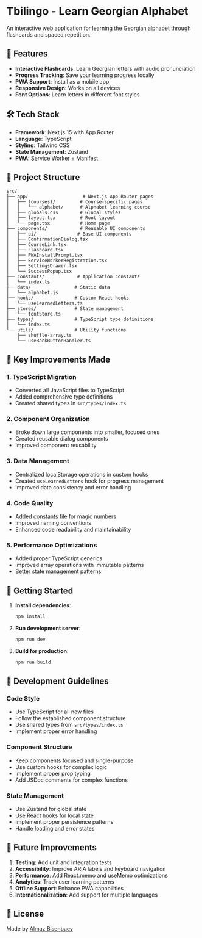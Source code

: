 # Tbilingo - Learn Georgian Alphabet

An interactive web application for learning the Georgian alphabet through flashcards and spaced repetition.

## 🚀 Features

- **Interactive Flashcards**: Learn Georgian letters with audio pronunciation
- **Progress Tracking**: Save your learning progress locally
- **PWA Support**: Install as a mobile app
- **Responsive Design**: Works on all devices
- **Font Options**: Learn letters in different font styles

## 🛠 Tech Stack

- **Framework**: Next.js 15 with App Router
- **Language**: TypeScript
- **Styling**: Tailwind CSS
- **State Management**: Zustand
- **PWA**: Service Worker + Manifest

## 📁 Project Structure

```
src/
├── app/                    # Next.js App Router pages
│   ├── (courses)/         # Course-specific pages
│   │   └── alphabet/      # Alphabet learning course
│   ├── globals.css        # Global styles
│   ├── layout.tsx         # Root layout
│   └── page.tsx           # Home page
├── components/            # Reusable UI components
│   ├── ui/               # Base UI components
│   ├── ConfirmationDialog.tsx
│   ├── CourseLink.tsx
│   ├── Flashcard.tsx
│   ├── PWAInstallPrompt.tsx
│   ├── ServiceWorkerRegistration.tsx
│   ├── SettingsDrawer.tsx
│   └── SuccessPopup.tsx
├── constants/            # Application constants
│   └── index.ts
├── data/                # Static data
│   └── alphabet.js
├── hooks/               # Custom React hooks
│   └── useLearnedLetters.ts
├── stores/              # State management
│   └── fontStore.ts
├── types/               # TypeScript type definitions
│   └── index.ts
└── utils/               # Utility functions
    ├── shuffle-array.ts
    └── useBackButtonHandler.ts
```

## 🎯 Key Improvements Made

### 1. **TypeScript Migration**
- Converted all JavaScript files to TypeScript
- Added comprehensive type definitions
- Created shared types in `src/types/index.ts`

### 2. **Component Organization**
- Broke down large components into smaller, focused ones
- Created reusable dialog components
- Improved component reusability

### 3. **Data Management**
- Centralized localStorage operations in custom hooks
- Created `useLearnedLetters` hook for progress management
- Improved data consistency and error handling

### 4. **Code Quality**
- Added constants file for magic numbers
- Improved naming conventions
- Enhanced code readability and maintainability

### 5. **Performance Optimizations**
- Added proper TypeScript generics
- Improved array operations with immutable patterns
- Better state management patterns

## 🚀 Getting Started

1. **Install dependencies**:
   ```bash
   npm install
   ```

2. **Run development server**:
   ```bash
   npm run dev
   ```

3. **Build for production**:
   ```bash
   npm run build
   ```

## 📝 Development Guidelines

### Code Style
- Use TypeScript for all new files
- Follow the established component structure
- Use shared types from `src/types/index.ts`
- Implement proper error handling

### Component Structure
- Keep components focused and single-purpose
- Use custom hooks for complex logic
- Implement proper prop typing
- Add JSDoc comments for complex functions

### State Management
- Use Zustand for global state
- Use React hooks for local state
- Implement proper persistence patterns
- Handle loading and error states

## 🔧 Future Improvements

1. **Testing**: Add unit and integration tests
2. **Accessibility**: Improve ARIA labels and keyboard navigation
3. **Performance**: Add React.memo and useMemo optimizations
4. **Analytics**: Track user learning patterns
5. **Offline Support**: Enhance PWA capabilities
6. **Internationalization**: Add support for multiple languages

## 📄 License

Made by [Almaz Bisenbaev](https://almazbisenbaev.github.io)
